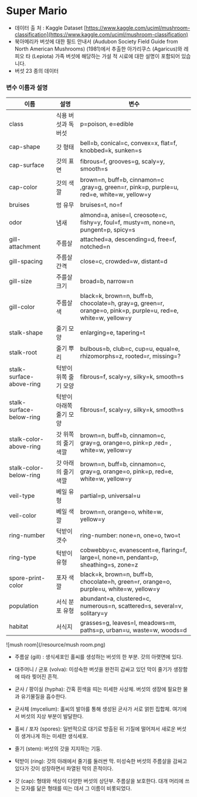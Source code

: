 # Super Mario

- 데이터 출 처 : Kaggle  Dataset [https://www.kaggle.com/uciml/mushroom-classification](https://www.kaggle.com/uciml/mushroom-classification)
- 북아메리카 버섯에 대한 필드 안내서 (Audubon Society Field Guide from North American Mushrooms) (1981)에서 추출한 아가리쿠스 (Agaricus)와 레 피오 타 (Lepiota) 가족 버섯에 해당하는 가설 적 시료에 대한 설명이 포함되어 있습니다.
- 버섯 23 종의 데이터

### 변수 이름과 설명

|이름|설명|변수|
|------|------|------|
|class|식용 버섯과 독 버섯|p=poison, e=edible|
|cap-shape|갓 형태|bell=b, conical=c, convex=x, flat=f, knobbed=k, sunken=s|
|cap-surface|갓의 표면|fibrous=f, grooves=g, scaly=y, smooth=s|
|cap-color|갓의 색깔|brown=n, buff=b, cinnamon=c ,gray=g, green=r, pink=p, purple=u, red=e, white=w, yellow=y|
|bruises|멍 유무|bruises=t, no=f|
|odor|냄새|almond=a, anise=l, creosote=c, fishy=y, foul=f, musty=m, none=n, pungent=p, spicy=s
|gill-attachment|주름살|attached=a, descending=d, free=f, notched=n|
|gill-spacing|주름살 간격|close=c, crowded=w, distant=d|
|gill-size|주를살 크기|broad=b, narrow=n|
|gill-color|주름살 색|black=k, brown=n, buff=b, chocolate=h, gray=g,  green=r, orange=o, pink=p, purple=u, red=e, white=w, yellow=y|
|stalk-shape|줄기 모양|enlarging=e, tapering=t|
|stalk-root|줄기 뿌리|bulbous=b, club=c, cup=u, equal=e, rhizomorphs=z, rooted=r, missing=?|
|stalk-surface-above-ring|턱받이 위쪽 줄기 모양|fibrous=f, scaly=y, silky=k, smooth=s|
|stalk-surface-below-ring|턱받이 아래쪽 줄기 모양|fibrous=f, scaly=y, silky=k, smooth=s|
|stalk-color-above-ring|갓 위쪽의 줄기 색깔|brown=n, buff=b, cinnamon=c, gray=g, orange=o, pink=p ,red= , white=w, yellow=y|
|stalk-color-below-ring|갓 아래의 줄기 색깔|brown=n, buff=b, cinnamon=c, gray=g, orange=o, pink=p, red=e, white=w, yellow=y|
|veil-type|베일 유형|partial=p, universal=u|
|veil-color|베일 색깔|brown=n, orange=o, white=w, yellow=y|
|ring-number|턱받이 갯수|ring-number: none=n, one=o, two=t|
|ring-type|턱받이 유형|cobwebby=c, evanescent=e, flaring=f, large=l, none=n, pendant=p, sheathing=s, zone=z|
|spore-print-color|포자 색깔|black=k, brown=n, buff=b, chocolate=h, green=r, orange=o, purple=u, white=w, yellow=y|
|population|서식 분포 유형|abundant=a, clustered=c, numerous=n, scattered=s, several=v, solitary=y|
|habitat|서식지|grasses=g, leaves=l, meadows=m, paths=p, urban=u, waste=w, woods=d|

![mush room](/resource/mush room.png)

- 주름살 (gill) : 생식세포인 홀씨를 생성하는 버섯의 한 부분. 갓의 아랫면에 있다.

- 대주머니 / 균포 (volva): 미성숙한 버섯을 완전히 감싸고 있던 막이 줄기가 생장함에 따라 찢어진 흔적.

- 균사 / 팡이실 (hypha): 간혹 흰색을 띠는 미세한 사상체. 버섯의 생장에 필요한 물과 유기물질을 흡수한다.

- 균사체 (mycelium): 홀씨의 발아를 통해 생성된 균사가 서로 얽힌 집합체. 여기에서 버섯의 지상 부분이 발달한다.

- 홀씨 / 포자 (spores):  일반적으로 대기로 방출된 뒤 기질에 떨어져서 새로운 버섯이 생겨나게 하는 미세한 생식세포.

- 줄기 (stem): 버섯의 갓을 지지하는 기둥.

- 턱받이 (ring): 갓의 아래에서 줄기를 둘러싼 막. 미성숙한 버섯의 주름살을 감싸고 있다가 갓이 성장하면서 파열된 막의 흔적이다.

- 갓 (cap): 형태와 색상이 다양한 버섯의 상단부. 주름살을 보호한다. 대개 머리에 쓰는 모자를 닮은 형태를 띠는 데서 그 이름이 비롯되었다.
